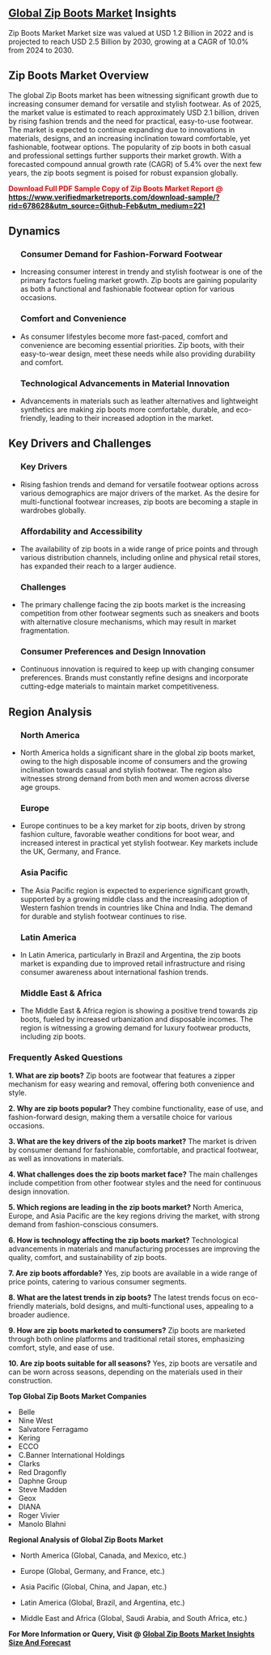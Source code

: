 <h2><a href="https://www.verifiedmarketreports.com/download-sample/?rid=678628&amp;utm_source=Github&amp;utm_medium=221" target="_blank">Global Zip Boots Market</a> Insights</h2><p>Zip Boots Market Market size was valued at USD 1.2 Billion in 2022 and is projected to reach USD 2.5 Billion by 2030, growing at a CAGR of 10.0% from 2024 to 2030.</p><p> <h2>Zip Boots Market Overview</h2> <p>The global Zip Boots market has been witnessing significant growth due to increasing consumer demand for versatile and stylish footwear. As of 2025, the market value is estimated to reach approximately USD 2.1 billion, driven by rising fashion trends and the need for practical, easy-to-use footwear. The market is expected to continue expanding due to innovations in materials, designs, and an increasing inclination toward comfortable, yet fashionable, footwear options. The popularity of zip boots in both casual and professional settings further supports their market growth. With a forecasted compound annual growth rate (CAGR) of 5.4% over the next few years, the zip boots segment is poised for robust expansion globally.</p> <p><strong><p><span class=""><span style="color: #ff0000;"><strong>Download Full PDF Sample Copy of Zip Boots Market Report</strong> @ </span><a href="https://www.verifiedmarketreports.com/download-sample/?rid=678628&amp;utm_source=Github-Feb&amp;utm_medium=221" target="_blank">https://www.verifiedmarketreports.com/download-sample/?rid=678628&amp;utm_source=Github-Feb&amp;utm_medium=221</a></span></p></strong></p> <h2>Dynamics</h2> <ul> <h3>Consumer Demand for Fashion-Forward Footwear</h3> <li>Increasing consumer interest in trendy and stylish footwear is one of the primary factors fueling market growth. Zip boots are gaining popularity as both a functional and fashionable footwear option for various occasions.</li> <h3>Comfort and Convenience</h3> <li>As consumer lifestyles become more fast-paced, comfort and convenience are becoming essential priorities. Zip boots, with their easy-to-wear design, meet these needs while also providing durability and comfort.</li> <h3>Technological Advancements in Material Innovation</h3> <li>Advancements in materials such as leather alternatives and lightweight synthetics are making zip boots more comfortable, durable, and eco-friendly, leading to their increased adoption in the market.</li> </ul> <h2>Key Drivers and Challenges</h2> <ul> <h3>Key Drivers</h3> <li>Rising fashion trends and demand for versatile footwear options across various demographics are major drivers of the market. As the desire for multi-functional footwear increases, zip boots are becoming a staple in wardrobes globally.</li> <h3>Affordability and Accessibility</h3> <li>The availability of zip boots in a wide range of price points and through various distribution channels, including online and physical retail stores, has expanded their reach to a larger audience.</li> <h3>Challenges</h3> <li>The primary challenge facing the zip boots market is the increasing competition from other footwear segments such as sneakers and boots with alternative closure mechanisms, which may result in market fragmentation.</li> <h3>Consumer Preferences and Design Innovation</h3> <li>Continuous innovation is required to keep up with changing consumer preferences. Brands must constantly refine designs and incorporate cutting-edge materials to maintain market competitiveness.</li> </ul> <h2>Region Analysis</h2> <ul> <h3>North America</h3> <li>North America holds a significant share in the global zip boots market, owing to the high disposable income of consumers and the growing inclination towards casual and stylish footwear. The region also witnesses strong demand from both men and women across diverse age groups.</li> <h3>Europe</h3> <li>Europe continues to be a key market for zip boots, driven by strong fashion culture, favorable weather conditions for boot wear, and increased interest in practical yet stylish footwear. Key markets include the UK, Germany, and France.</li> <h3>Asia Pacific</h3> <li>The Asia Pacific region is expected to experience significant growth, supported by a growing middle class and the increasing adoption of Western fashion trends in countries like China and India. The demand for durable and stylish footwear continues to rise.</li> <h3>Latin America</h3> <li>In Latin America, particularly in Brazil and Argentina, the zip boots market is expanding due to improved retail infrastructure and rising consumer awareness about international fashion trends.</li> <h3>Middle East & Africa</h3> <li>The Middle East & Africa region is showing a positive trend towards zip boots, fueled by increased urbanization and disposable incomes. The region is witnessing a growing demand for luxury footwear products, including zip boots.</li> </ul> <h3>Frequently Asked Questions</h3> <p><strong>1. What are zip boots?</strong> Zip boots are footwear that features a zipper mechanism for easy wearing and removal, offering both convenience and style.</p> <p><strong>2. Why are zip boots popular?</strong> They combine functionality, ease of use, and fashion-forward design, making them a versatile choice for various occasions.</p> <p><strong>3. What are the key drivers of the zip boots market?</strong> The market is driven by consumer demand for fashionable, comfortable, and practical footwear, as well as innovations in materials.</p> <p><strong>4. What challenges does the zip boots market face?</strong> The main challenges include competition from other footwear styles and the need for continuous design innovation.</p> <p><strong>5. Which regions are leading in the zip boots market?</strong> North America, Europe, and Asia Pacific are the key regions driving the market, with strong demand from fashion-conscious consumers.</p> <p><strong>6. How is technology affecting the zip boots market?</strong> Technological advancements in materials and manufacturing processes are improving the quality, comfort, and sustainability of zip boots.</p> <p><strong>7. Are zip boots affordable?</strong> Yes, zip boots are available in a wide range of price points, catering to various consumer segments.</p> <p><strong>8. What are the latest trends in zip boots?</strong> The latest trends focus on eco-friendly materials, bold designs, and multi-functional uses, appealing to a broader audience.</p> <p><strong>9. How are zip boots marketed to consumers?</strong> Zip boots are marketed through both online platforms and traditional retail stores, emphasizing comfort, style, and ease of use.</p> <p><strong>10. Are zip boots suitable for all seasons?</strong> Yes, zip boots are versatile and can be worn across seasons, depending on the materials used in their construction.</p> </p><p><strong>Top Global Zip Boots Market Companies</strong></p><div data-test-id=""><p><li>Belle</li><li> Nine West</li><li> Salvatore Ferragamo</li><li> Kering</li><li> ECCO</li><li> C.Banner International Holdings</li><li> Clarks</li><li> Red Dragonfly</li><li> Daphne Group</li><li> Steve Madden</li><li> Geox</li><li> DIANA</li><li> Roger Vivier</li><li> Manolo Blahni</li></p><div><strong>Regional Analysis of&nbsp;Global Zip Boots Market</strong></div><ul><li dir="ltr"><p dir="ltr">North America&nbsp;(Global, Canada, and Mexico, etc.)</p></li><li dir="ltr"><p dir="ltr">Europe (Global, Germany, and France, etc.)</p></li><li dir="ltr"><p dir="ltr">Asia Pacific&nbsp;(Global, China, and Japan, etc.)</p></li><li dir="ltr"><p dir="ltr">Latin America&nbsp;(Global, Brazil, and Argentina, etc.)</p></li><li dir="ltr">Middle East and Africa&nbsp;(Global, Saudi Arabia, and South Africa, etc.)</li></ul><p><strong>For More Information or Query, Visit @&nbsp;</strong><strong><a href="https://www.verifiedmarketreports.com/product/zip-boots-market/?utm_source=Github&amp;utm_medium=221" target="_blank">Global Zip Boots Market Insights Size And Forecast</a></strong></p></div>
